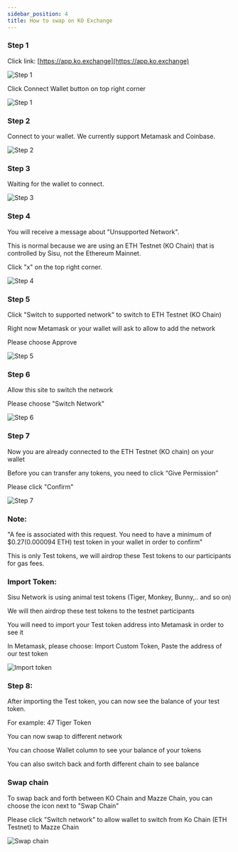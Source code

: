 ```yaml
---
sidebar_position: 4
title: How to swap on KO Exchange
---
```


### Step 1

Click link: [https://app.ko.exchange](https://app.ko.exchange)

![Step 1](./assets/swap/step1_1.png)

Click Connect Wallet button on top right corner

![Step 1](./assets/swap/step1_2.png)

### Step 2

Connect to your wallet. We currently support Metamask and Coinbase.

![Step 2](./assets/swap/step2.png)

### Step 3

Waiting for the wallet to connect.

![Step 3](./assets/swap/step3.png)

### Step 4

You will receive a message about "Unsupported Network".

This is normal because we are using an ETH Testnet (KO Chain) that is controlled by Sisu, not the Ethereum Mainnet.

Click "x" on the top right corner.

![Step 4](./assets/swap/step4.png)

### Step 5

Click "Switch to supported network" to switch to ETH Testnet (KO Chain)

Right now Metamask or your wallet will ask to allow to add the network

Please choose Approve

![Step 5](./assets/swap/step5.png)

### Step 6

Allow this site to switch the network

Please choose "Switch Network"

![Step 6](./assets/swap/step6.png)

### Step 7

Now you are already connected to the ETH Testnet (KO chain) on your wallet

Before you can transfer any tokens, you need to click “Give Permission”

Please click "Confirm"

![Step 7](./assets/swap/step7.png)

### Note:

"A fee is associated with this request. You need to have a minimum of $0.27(0.000094 ETH) test token in your wallet in order to confirm"

This is only Test tokens, we will airdrop these Test tokens to our participants for gas fees.

### Import Token:

Sisu Network is using animal test tokens (Tiger, Monkey, Bunny,.. and so on)

We will then airdrop these test tokens to the testnet participants

You will need to import your Test token address into Metamask in order to see it

In Metamask, please choose: Import Custom Token, Paste the address of our test token

![Import token](./assets/swap/import_token.png)

### Step 8:

After importing the Test token, you can now see the balance of your test token.

For example: 47 Tiger Token

You can now swap to different network

You can choose Wallet column to see your balance of your tokens

You can also switch back and forth different chain to see balance


### Swap chain

To swap back and forth between KO Chain and Mazze Chain, you can choose the icon next to "Swap Chain"

Please click "Switch network" to allow wallet to switch from Ko Chain (ETH Testnet) to Mazze Chain

![Swap chain](./assets/swap/swap_chain.png)
